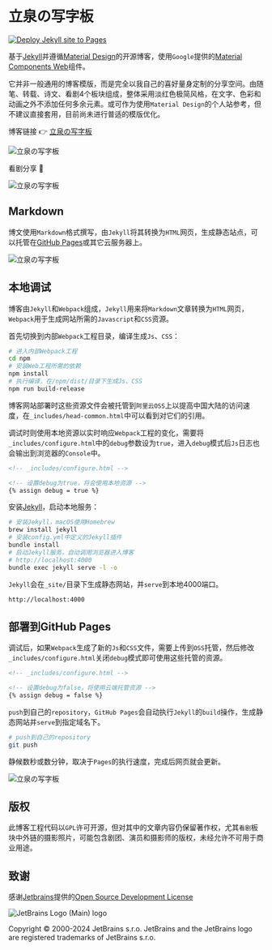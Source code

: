 # 立泉の写字板

[![Deploy Jekyll site to Pages](https://github.com/apqx/apqx.github.io/actions/workflows/jekyll.yml/badge.svg)](https://github.com/apqx/apqx.github.io/actions/workflows/jekyll.yml)

基于[Jekyll](https://jekyllrb.com)并遵循[Material Design](https://material.io)的开源博客，使用`Google`提供的[Material Components Web](https://github.com/material-components/material-components-web)组件。

它并非一般通用的博客模版，而是完全以我自己的喜好量身定制的分享空间。由随笔、转载、诗文、看剧4个板块组成，整体采用淡红色极简风格，在文字、色彩和动画之外不添加任何多余元素。或可作为使用`Material Design`的个人站参考，但不建议直接套用，目前尚未进行普适的模版优化。

博客链接 👉 [立泉の写字板](https://mudan.me)

![立泉の写字板](https://apqx-host.oss-cn-hangzhou.aliyuncs.com/blog/img/screenshot_index.webp)

看剧分享 📸

![立泉の写字板](https://apqx-host.oss-cn-hangzhou.aliyuncs.com/blog/img/screenshot_index_opera.webp)

## Markdown

博文使用`Markdown`格式撰写，由`Jekyll`将其转换为`HTML`网页，生成静态站点，可以托管在[GitHub Pages](https://pages.github.com)或其它云服务器上。

![立泉の写字板](https://apqx-host.oss-cn-hangzhou.aliyuncs.com/blog/img/screenshot_essay.webp)

## 本地调试

博客由`Jekyll`和`Webpack`组成，`Jekyll`用来将`Markdown`文章转换为`HTML`网页，`Webpack`用于生成网站所需的`Javascript`和`CSS`资源。

首先切换到内部`Webpack`工程目录，编译生成`Js`、`CSS`：

```sh
# 进入内部Webpack工程
cd npm
# 安装Web工程所需的依赖
npm install
# 执行编译，在/npm/dist/目录下生成Js、CSS
npm run build-release
```

博客网站部署时这些资源文件会被托管到`阿里云OSS`上以提高中国大陆的访问速度，在`_includes/head-common.html`中可以看到对它们的引用。

调试时则使用本地资源以实时响应`Webpack`工程的变化，需要将`_includes/configure.html`中的`debug`参数设为`true`，进入`debug`模式后`Js`日志也会输出到浏览器的`Console`中。

```html
<!-- _includes/configure.html -->

<!-- 设置debug为true，将会使用本地资源 -->
{% assign debug = true %}
```

安装[Jekyll](https://jekyllrb.com/docs/installation/macos/)，启动本地服务：

```sh
# 安装Jekyll，macOS使用Homebrew
brew install jekyll
# 安装config.yml中定义的Jekyll插件
bundle install
# 启动Jekyll服务，自动调用浏览器进入博客
# http://localhost:4000
bundle exec jekyll serve -l -o
```

`Jekyll`会在`_site/`目录下生成静态网站，并`serve`到本地4000端口。

```sh
http://localhost:4000
```

## 部署到GitHub Pages

调试后，如果`Webpack`生成了新的`Js`和`CSS`文件，需要上传到`OSS`托管，然后修改`_includes/configure.html`关闭`debug`模式即可使用这些托管的资源。

```html
<!-- _includes/configure.html -->

<!-- 设置debug为false，将使用云端托管资源 -->
{% assign debug = false %}
```

`push`到自己的`repository`，`GitHub Pages`会自动执行`Jekyll`的`build`操作，生成静态网站并`serve`到指定域名下。

```sh
# push到自己的repository
git push
```

静候数秒或数分钟，取决于`Pages`的执行速度，完成后网页就会更新。

![立泉の写字板](https://apqx-host.oss-cn-hangzhou.aliyuncs.com/blog/img/screenshot_index_phone.webp)

## 版权

此博客工程代码以`GPL`许可开源，但对其中的文章内容仍保留著作权，尤其`看剧`板块中外链的摄影照片，可能包含剧团、演员和摄影师的版权，未经允许不可用于商业用途。

## 致谢

感谢[Jetbrains](https://www.jetbrains.com)提供的[Open Source Development License](https://www.jetbrains.com/community/opensource/#support)

![JetBrains Logo (Main) logo](https://resources.jetbrains.com/storage/products/company/brand/logos/jb_beam.svg)

Copyright © 2000-2024 JetBrains s.r.o. JetBrains and the JetBrains logo are registered trademarks of JetBrains s.r.o.